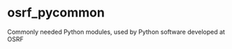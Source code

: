 osrf_pycommon
=============

Commonly needed Python modules, used by Python software developed at OSRF
